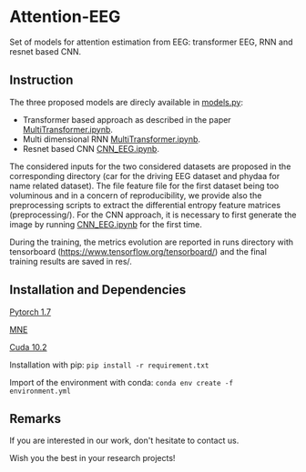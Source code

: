 # Attention-EEG

Set of models for attention estimation from EEG: transformer EEG, RNN and resnet based CNN.

## Instruction

The three proposed models are direcly available in [models.py](models.py):
* Transformer based approach as described in the paper [MultiTransformer.ipynb](MultiTransformer.ipynb). 
* Multi dimensional RNN [MultiTransformer.ipynb](MultiTransformer.ipynb).
* Resnet based CNN [CNN_EEG.ipynb](CNN_EEG.ipynb).

The considered inputs for the two considered datasets are proposed in the corresponding directory (car for the driving EEG dataset and phydaa for name related dataset). The file feature file for the first dataset being too voluminous and in a concern of reproducibility, we provide also the preprocessing scripts to extract the differential entropy feature matrices (preprocessing/). For the CNN approach, it is necessary to first generate the image by running [CNN_EEG.ipynb](CNN_EEG.ipynb) for the first time.

During the training, the metrics evolution are reported in runs directory with tensorboard (https://www.tensorflow.org/tensorboard/) and the final training results are saved in res/. 

## Installation and Dependencies

[Pytorch 1.7](https://pytorch.org/get-started/locally)

[MNE](https://mne.tools/stable/install/mne_python.html#install-python-and-mne-python)

[Cuda 10.2](https://developer.nvidia.com/cuda-toolkit)

Installation with pip: `pip install -r requirement.txt`

Import of the environment with conda: `conda env create -f environment.yml`

## Remarks

If you are interested in our work, don't hesitate to contact us. 

Wish you the best in your research projects!
